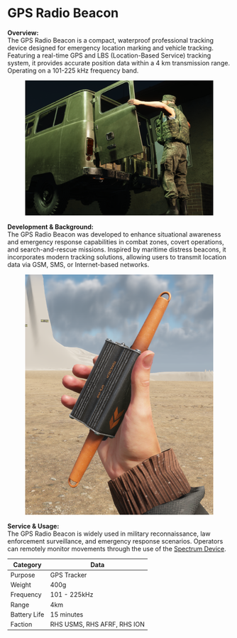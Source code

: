 # GPS Radio Beacon

**Overview:**\
The GPS Radio Beacon is a compact, waterproof professional tracking device designed for emergency location marking and vehicle tracking. Featuring a real-time GPS and LBS (Location-Based Service) tracking system, it provides accurate position data within a 4 km transmission range. Operating on a 101-225 kHz frequency band.

<figure><img src="../../../.gitbook/assets/beacon.png" alt=""><figcaption></figcaption></figure>

**Development & Background:**\
The GPS Radio Beacon was developed to enhance situational awareness and emergency response capabilities in combat zones, covert operations, and search-and-rescue missions. Inspired by maritime distress beacons, it incorporates modern tracking solutions, allowing users to transmit location data via GSM, SMS, or Internet-based networks.&#x20;

<figure><img src="../../../.gitbook/assets/image (251).png" alt=""><figcaption></figcaption></figure>

**Service & Usage:**\
The GPS Radio Beacon is widely used in military reconnaissance, law enforcement surveillance, and emergency response scenarios. Operators can remotely monitor movements through the use of the [Spectrum Device](https://docs.rhsmods.org/rhs-status-quo-user-documentation/arma-reforger/rhs-status-quo/general-systems/spectrum-device).

| Category     | Data                        |
| ------------ | --------------------------- |
| Purpose      | GPS Tracker                 |
| Weight       | 400g                        |
| Frequency    | 101 - 225kHz                |
| Range        | 4km                         |
| Battery Life | 15 minutes                  |
| Faction      | RHS USMS, RHS AFRF, RHS ION |

